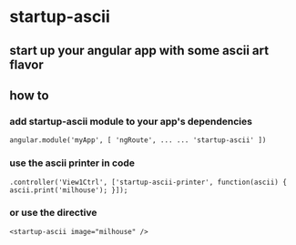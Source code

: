 # startup-ascii
## start up your angular app with some ascii art flavor

## how to

### add startup-ascii module to your app's dependencies
`angular.module('myApp', [
  'ngRoute',
  ...
  ...
  'startup-ascii'
])`

### use the ascii printer in code
`.controller('View1Ctrl', ['startup-ascii-printer', function(ascii) {
	 ascii.print('milhouse');
}]);`

### or use the directive
`<startup-ascii image="milhouse" />`